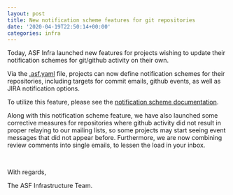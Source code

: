 ```yaml
---
layout: post
title: New notification scheme features for git repositories
date: '2020-04-19T22:50:14+00:00'
categories: infra
---
```

<p>Today, ASF Infra launched new features for projects wishing to update their notification schemes for git/github activity on their own.</p><p>Via the <a href="https://s.apache.org/asfyaml" target="_blank">.asf.yaml</a> file, projects can now define notification schemes for their repositories, including targets for commit emails, github events, as well as JIRA notification options.</p><p>To utilize this feature, please see the <a href="https://s.apache.org/asfyaml-notify" target="_blank">notification scheme documentation</a>.</p><p>Along with this notification scheme feature, we have also launched some corrective measures for repositories where github activity did not result in proper relaying to our mailing lists, so some projects may start seeing event messages that did not appear before. Furthermore, we are now combining review comments into single emails, to lessen the load in your inbox.</p><p><br></p><p>With regards,</p><p>The ASF Infrastructure Team.<br></p>

